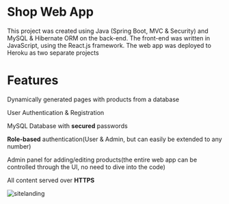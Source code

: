 # Shop Web App
This project was created using Java (Spring Boot, MVC & Security) and MySQL & Hibernate ORM on the back-end.
The front-end was written in JavaScript, using the React.js framework.
The web app was deployed to Heroku as two separate projects

# Features
<p>Dynamically generated pages with products from a database</p>
<p>User Authentication & Registration</p>
<p>MySQL Database with <strong>secured</strong> passwords</p>
<p><strong>Role-based</strong> authentication(User & Admin, but can easily be extended to any number)</p>
<p>Admin panel for adding/editing products(the entire web app can be controlled through the UI, no need to dive into the code)</p>
<p>All content served over <strong>HTTPS</strong></p>

![sitelanding](https://user-images.githubusercontent.com/14853367/105646957-8ba1fe00-5eab-11eb-9a98-06a432759bac.jpg)

